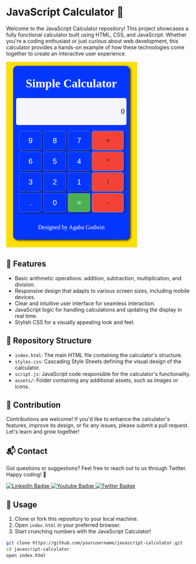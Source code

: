 
# JavaScript Calculator 🧮

Welcome to the JavaScript Calculator repository! This project showcases a fully functional calculator built using HTML, CSS, and JavaScript. Whether you're a coding enthusiast or just curious about web development, this calculator provides a hands-on example of how these technologies come together to create an interactive user experience.

![Calculator Preview](assets/previewImg.png)

## 🚀 Features

- Basic arithmetic operations: addition, subtraction, multiplication, and division.
- Responsive design that adapts to various screen sizes, including mobile devices.
- Clear and intuitive user interface for seamless interaction.
- JavaScript logic for handling calculations and updating the display in real time.
- Stylish CSS for a visually appealing look and feel.

## 📂 Repository Structure

- `index.html`: The main HTML file containing the calculator's structure.
- `styles.css`: Cascading Style Sheets defining the visual design of the calculator.
- `script.js`: JavaScript code responsible for the calculator's functionality.
- `assets/`: Folder containing any additional assets, such as images or icons.

## 🤝 Contribution
Contributions are welcome! If you'd like to enhance the calculator's features, improve its design, or fix any issues, please submit a pull request. Let's learn and grow together!

## 📬 Contact
Got questions or suggestions? Feel free to reach out to us through Twitter.
Happy coding! 🚀
<div id="badges" align="start">
  <a href="https://www.linkedin.com/in/godwin-agaba-187489286/">
    <img src="https://img.shields.io/badge/LinkedIn-blue?style=for-the-badge&logo=linkedin&logoColor=white" alt="LinkedIn Badge"/>
  </a>
  <a href="your-youtube-URL">
    <img src="https://img.shields.io/badge/YouTube-red?style=for-the-badge&logo=youtube&logoColor=white" alt="Youtube Badge"/>
  </a>
  <a href="https://twitter.com/god_wini">
    <img src="https://img.shields.io/badge/Twitter-blue?style=for-the-badge&logo=twitter&logoColor=white" alt="Twitter Badge"/>
  </a>
</div>

## 🔧 Usage

1. Clone or fork this repository to your local machine.
2. Open `index.html` in your preferred browser.
3. Start crunching numbers with the JavaScript Calculator!

```bash
git clone https://github.com/yourusername/javascript-calculator.git
cd javascript-calculator
open index.html
